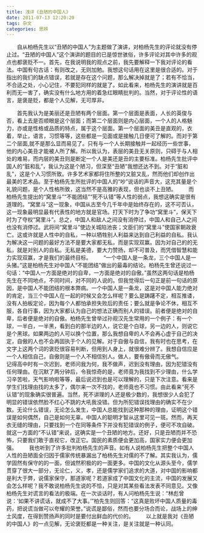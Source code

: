 ```yaml
---
title: 浅评《丑陋的中国人》
date: 2011-07-13 12:20:20
tags: 杂文
categories: 思辨
---
```

&emsp;&emsp;自从柏杨先生以“丑陋的中国人”为主题做了演讲，对柏杨先生的评论就没有停止过。“丑陋的中国人”这个演讲的题目的已是惊世骇俗，许多评论对其中许多的观点也都褒贬不一。首先，在我说明我的观点之前，我先要解释一下我对评论的看法。中国有句古话：有则改之，无则加勉。我想这句话用在这里是很合适的。对于指出的我们的缺点错误，若就是存在这个问题，那么解决掉就是了；若有不恰当，不合适之处，小心记住，不要犯同样的就是了。如此看来，柏杨先生的演讲就是百利而无一害了，确实没有什么地方用的着急红眼睛批判的。当然，对于评论性的语言，是褒是贬，都是个人见解，无可厚非。
<!-- more -->
&emsp;&emsp;首先我认为是美丽还是丑陋有两个层面。第一个层面是表面，人长的英俊与否，看上去是否顺眼是这个层面；而第二个层面则是内心层面，一个人的人格魅力，亦或是性格或品质的特点，属于这个层面。第一个层面的美丑是直观的，衣着，举止，语言，习惯等等，这些都是一见面或是接触几日便可了解的。而对于第二个层面,就不是那么显而易见了。只有与一个人长期接触并一起经历一些世事，他的内心美丑才能被人所了解。所以我认为，表层的美丑无关原则，只碍于与人相处的难易，而内层的美丑则是断定一个人是美还是丑的主要标准。柏杨先生批评中国人的“脏和乱”，我认为这是个陋习，但深至“丑陋”我想还达不到。对于“脏和乱”，这是个人习惯所致。许多艺术家都将住所整的又脏又乱，然而他们却创作出最美的艺术品。至于柏杨先生所批评的中国人的“吵”说话的声音大，这充其量是个礼貌问题，是个人性格所致，这当然不是高雅的表现，但也谈不上丑陋。
&emsp;&emsp;而柏杨先生提出的“窝里斗”“不能团结”“死不认错”等人性的弱点，我想这确实是很有道理的。“窝里斗”这一现象，中国从古至今几千年中是始终存在的，这不可否认，这一现象最明显最有代表性的地方就是官场。打天下时为了争功“窝里斗”，保天下时为了夺权“窝里斗”。总之，中国人和敌人之间没有消停过，中国人和自己人之间也没有消停过。武将间“窝里斗”使边关城陷池丧；文臣们的“窝里斗”使国家朝政衰亡。这或许就是人性中的自私，一种以牺牲别人利益来达到自己利益的自私。我认为解决这一问题的最好方法不是要大家都无私，而是实现双赢。因为对自己的的无私，就是对别人的自私。无私是美德，要大力赞扬，却不可普及，而凭借智慧和能力实现双赢，才是我们的最终目标。
&emsp;&emsp;“一个中国人是一条龙，三个中国人是一头猪。”这是柏杨先生对中国人“不能团结”做出的最毒的结论。柏杨先生曾还说过一句话：“中国人一方面是绝对的自卑，一方面是绝对的自傲。”虽然这两句话是柏杨先生在不同地点，不同时间，对不同的人说的。但我觉得后一句正是前一句话的原因，是中国人不能团结的根本弊病。一个中国人是一条龙，这是对中国人能力绝对的肯定，当三个中国人在一起的时候又会怎么样呢？要么是踌躇不定，相互推诿，没有人拍板定论，因为每个人都怕承担失败后的责任；要么就是争论不休，相互不服，各自行事，因为大家都认为自己的想法正确而别人的错误。前者便是绝对的自卑，后者便是绝对的自傲。柏杨先生曾举过孙观汉先生常用的一个例子：有一个球，一半白，一半黑，看到白的那半边的人，说它是个白球，另一边的人，则说它是个黑球。如果两边的人可以换个位置，那么我想自卑的人不会再心虚于自己的决定，自傲的人也不会再固执于个人的见解。对于自傲与自信，我有时也在思考，在文字上这两个词的褒贬很容易判断，但用到人身上，就很难分辨了。我想自信应是一个人相信自己，自傲则是一个人不相信别人。做人，要有傲骨而无傲气。
&emsp;&emsp;记得高中时有一次迟到，老师问我为何，我不做声，迟到没有理由，因为犯错没有任何理由。在沉默了两分钟后，令我惊奇的是，老师竟为我找到不少理由，什么学习辛苦啦，天气影响啦等等，最后说迟到也是可以理解的，只是下次注意。看来是学生们找理由找的太多了，偶尔来一次不找的，老师竟也不习惯。由此看来“死不认错”的现象确实很普遍。当然，死不讲理的人还是极少数的，我想很少人会犯了明显的错误依然脸不红心不跳的大吼我没错。但为所犯错误找理由的确实不在少数。无论什么错误，无论怎么发生，中国人总能找到这种那种的理由，证明这个错误是如何偶然，自己是如何无辜。中国人的聪明才智从这里可见一斑。然而，再天衣无缝的理由，只要找到一个在同等条件下并没有犯错误的例子，便可不攻自破。就这一方面的“不认错”来说，这确实是一个丑陋的地方。还好，只是丑陋而并不恐怖，只要我们敢于直视它，改正它。国民的素质便会更加高，国家实力便会更加强。
&emsp;&emsp;我也听到了许多批判柏杨先生的声音。如有人说柏杨先生把整个中国人人性的丑陋面全归因于儒家传统暴漏出了柏杨先生对儒的不了解。其实我认为，儒学固然有保守的的一面，但诚然积极的的一面更多。中国的文化从源头至今，儒学贯穿了很大一部分，无论仁，义，孝，还是儒学家们追求的大道，对中国的影响都是利大于弊，说儒家保守，那道家呢？若道家成了中国文化的主流，中国的发展又会怎么样呢？我不敢说柏杨先生说的不恰，只是对其某些看法发表不同意见。又像柏杨先生对谎言的看法的极端。在一次谈话时，有人问柏杨先生说：“林彪曾说：‘如果不讲谎话，就成不了大事。’”柏先生则回答：“这真是败坏中国人质量的毒药，把说谎当做可以夸耀的荣誉。”说谎是鄙俗，然而也要分场合而论，战场上的绅士风度，在得到赞扬声的同时是要付出鲜血的代价的。
&emsp;&emsp;以上就是我对《丑陋的中国人》的一点见解，无论褒贬都是一种关注，是关注就是一种认同。